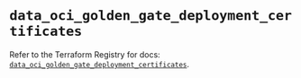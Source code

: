 # `data_oci_golden_gate_deployment_certificates`

Refer to the Terraform Registry for docs: [`data_oci_golden_gate_deployment_certificates`](https://registry.terraform.io/providers/oracle/oci/6.18.0/docs/data-sources/golden_gate_deployment_certificates).
